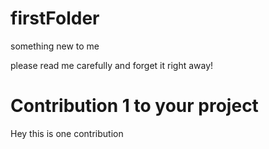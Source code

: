 # firstFolder
something new to me

please read me carefully and forget it right away!

# Contribution 1 to your project
Hey this is one contribution
